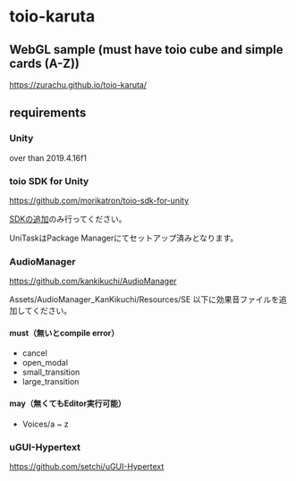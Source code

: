 # toio-karuta

## WebGL sample (must have toio cube and simple cards (A-Z))
https://zurachu.github.io/toio-karuta/

## requirements
### Unity
over than 2019.4.16f1

### toio SDK for Unity
https://github.com/morikatron/toio-sdk-for-unity

[SDKの追加](https://github.com/morikatron/toio-sdk-for-unity/blob/main/docs/download_sdk.md#sdk-%E3%81%AE%E8%BF%BD%E5%8A%A0)のみ行ってください。

UniTaskはPackage Managerにてセットアップ済みとなります。

### AudioManager
https://github.com/kankikuchi/AudioManager

Assets/AudioManager_KanKikuchi/Resources/SE 以下に効果音ファイルを追加してください。

#### must（無いとcompile error）
- cancel
- open_modal
- small_transition
- large_transition

#### may（無くてもEditor実行可能）
- Voices/a ~ z

### uGUI-Hypertext
https://github.com/setchi/uGUI-Hypertext
